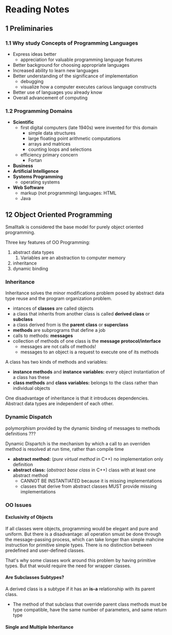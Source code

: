 # Reading Notes

## 1 Preliminaries

### 1.1 Why study Concepts of Programming Languages

* Express ideas better
  * appreciation for valuable programming language features
* Better background for choosing appropriate languages
* Increased ability to learn new languages
* Better understanding of the significance of implementation&#x20;
  * debugging
  * visualize how a computer executes carious language constructs
* Better use of languages you already know
* Overall advancement of computing

### 1.2 Programming Domains

* **Scientific**
  * first digital computers (late 1940s) were invented for this domain
    * simple data structures
    * large floating point arithmetic computations
    * arrays and matrices
    * counting loops and selections
  * efficiency primary concern
    * Fortan&#x20;
* **Business**
* **Artificial Intelligence**
* **Systems Programming**
  * operating systems&#x20;
* **Web Software**
  * markup (not programming) languages: HTML
  * Java

## 12 Object Oriented Programming

Smalltalk is considered the base model for purely object oriented programming.

Three key features of OO Programming:&#x20;

1. abstract data types
   1. Variables are an abstraction to computer memory&#x20;
2. inheritance
3. dynamic binding&#x20;

### Inheritance

Inheritance solves the minor modifications problem posed by abstract data type reuse and the program organization problem.

* intances of **classes** are called objects
* a class that inherits from another class is called **derived class** or **subclass**
* a class derived from is the **parent** **class** or **superclass**
* **methods** are subprograms that define a job
* calls to methods: **messages**
* collection of methods of one class is the **message protocol/interface**
  * messages are not calls of methods!&#x20;
  * messages to an object is a request to execute one of its methods

A class has two kinds of methods and variables:

* **instance methods** and **instance variables:** every object instantiation of a class has these
* **class methods** and **class variables:** belongs to the class rather than individual objects

One disadvantage of inheritance is that it introduces dependencies. Abstract data types are independent of each other.

### Dynamic Dispatch

polymorphism provided by the dynamic binding of messages to methods definitions ???&#x20;

Dynamic Dispartch is the mechanism by which a call to an overriden method is resolved at run time, rather than compile time&#x20;

* **abstract method:** (_pure virtual method_ in C++) no implementation only definition
* **abstract class:** (_abstract base class_ in C++) class with at least one abstract method
  * CANNOT BE INSTANTIATED because it is missing implementations
  * classes that derive from abstract classes MUST provide missing implementations

### OO Issues

#### Exclusivity of Objects

If all classes were objects, programming would be elegant and pure and uniform. But there is a disadvantage: all operation smust be done through the message-passing process, which can take longer than simple mahcine instruction for primitive simple types. There is no distinction between predefined and user-defined classes.&#x20;

That's why some classes work around this problem by having primitive types. But that would require the need for wrapper classes.

#### Are Subclasses Subtypes?

A derived class is a subtype if it has an **is-a** relationship with its parent class.&#x20;

* The method of that subclass that override parent class methods must be type compatible, have the same number of parameters, and same return type

#### Single and Multiple Inheritance



